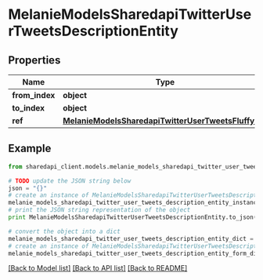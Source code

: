 # MelanieModelsSharedapiTwitterUserTweetsDescriptionEntity


## Properties
Name | Type | Description | Notes
------------ | ------------- | ------------- | -------------
**from_index** | **object** |  | [optional] 
**to_index** | **object** |  | [optional] 
**ref** | [**MelanieModelsSharedapiTwitterUserTweetsFluffyRef**](MelanieModelsSharedapiTwitterUserTweetsFluffyRef.md) |  | [optional] 

## Example

```python
from sharedapi_client.models.melanie_models_sharedapi_twitter_user_tweets_description_entity import MelanieModelsSharedapiTwitterUserTweetsDescriptionEntity

# TODO update the JSON string below
json = "{}"
# create an instance of MelanieModelsSharedapiTwitterUserTweetsDescriptionEntity from a JSON string
melanie_models_sharedapi_twitter_user_tweets_description_entity_instance = MelanieModelsSharedapiTwitterUserTweetsDescriptionEntity.from_json(json)
# print the JSON string representation of the object
print MelanieModelsSharedapiTwitterUserTweetsDescriptionEntity.to_json()

# convert the object into a dict
melanie_models_sharedapi_twitter_user_tweets_description_entity_dict = melanie_models_sharedapi_twitter_user_tweets_description_entity_instance.to_dict()
# create an instance of MelanieModelsSharedapiTwitterUserTweetsDescriptionEntity from a dict
melanie_models_sharedapi_twitter_user_tweets_description_entity_form_dict = melanie_models_sharedapi_twitter_user_tweets_description_entity.from_dict(melanie_models_sharedapi_twitter_user_tweets_description_entity_dict)
```
[[Back to Model list]](../README.md#documentation-for-models) [[Back to API list]](../README.md#documentation-for-api-endpoints) [[Back to README]](../README.md)


